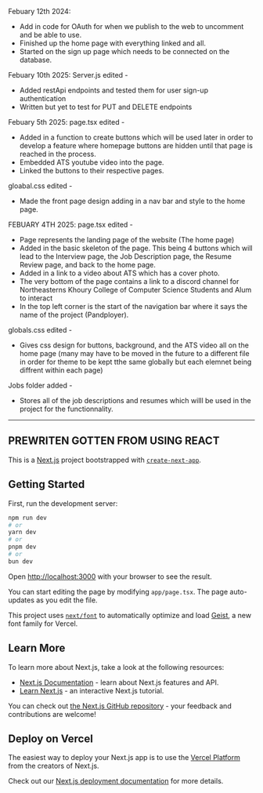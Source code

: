 Febuary 12th 2024:
  - Add in code for OAuth for when we publish to the web to uncomment and be able to use.
  - Finished up the home page with everything linked and all.
  - Started on the sign up page which needs to be connected on the database.

Febuary 10th 2025: 
Server.js edited - 
- Added restApi endpoints and tested them for user sign-up authentication 
- Written but yet to test for PUT and DELETE endpoints 

Febuary 5th 2025:
page.tsx edited -
  - Added in a function to create buttons which will be used later in order to develop a feature where homepage buttons are hidden until that page is reached in the process.
  - Embedded ATS youtube video into the page.
  - Linked the buttons to their respective pages.

gloabal.css edited -
  - Made the front page design adding in a nav bar and style to the home page.

FEBUARY 4TH 2025:
page.tsx edited - 
  - Page represents the landing page of the website (The home page)
  - Added in the basic skeleton of the page. This being 4 buttons which will lead to the Interview page, the Job Description page, the Resume Review page, and back to the home page.
  - Added in a link to a video about ATS which has a cover photo. 
  - The very bottom of the page contains a link to a discord channel for Northeasterns Khoury College of Computer Science Students and Alum to interact
  - In the top left corner is the start of the navigation bar where it says the name of the project (Pandployer).

globals.css edited - 
  - Gives css design for buttons, background, and the ATS video all on the home page (many may have to be moved in the future to a different file in order for theme to be kept tthe same globally but each elemnet being diffrent within each page)

Jobs folder added -
  - Stores all of the job descriptions and resumes which willl be used in the project for the functionnality.
  
---------------------------------------------------------------------------------------------------------------------------------------------------------
## PREWRITEN GOTTEN FROM USING REACT
This is a [Next.js](https://nextjs.org) project bootstrapped with [`create-next-app`](https://nextjs.org/docs/app/api-reference/cli/create-next-app).

## Getting Started

First, run the development server:

```bash
npm run dev
# or
yarn dev
# or
pnpm dev
# or
bun dev
```

Open [http://localhost:3000](http://localhost:3000) with your browser to see the result.

You can start editing the page by modifying `app/page.tsx`. The page auto-updates as you edit the file.

This project uses [`next/font`](https://nextjs.org/docs/app/building-your-application/optimizing/fonts) to automatically optimize and load [Geist](https://vercel.com/font), a new font family for Vercel.

## Learn More

To learn more about Next.js, take a look at the following resources:

- [Next.js Documentation](https://nextjs.org/docs) - learn about Next.js features and API.
- [Learn Next.js](https://nextjs.org/learn) - an interactive Next.js tutorial.

You can check out [the Next.js GitHub repository](https://github.com/vercel/next.js) - your feedback and contributions are welcome!

## Deploy on Vercel

The easiest way to deploy your Next.js app is to use the [Vercel Platform](https://vercel.com/new?utm_medium=default-template&filter=next.js&utm_source=create-next-app&utm_campaign=create-next-app-readme) from the creators of Next.js.

Check out our [Next.js deployment documentation](https://nextjs.org/docs/app/building-your-application/deploying) for more details.
